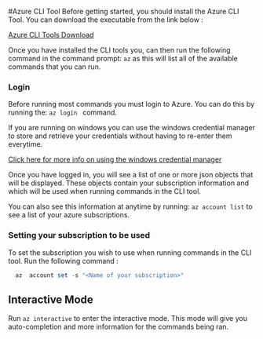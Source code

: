 #Azure CLI Tool
Before getting started, you should install the Azure CLI Tool. You can download the executable from the link below : 

[Azure CLI Tools Download](https://docs.microsoft.com/en-us/cli/azure/install-azure-cli?view=azure-cli-latest)

Once you have installed the CLI tools you, can then run the following command in the command prompt:  `az` as this will list all of the available commands that you can run. 

### Login
Before running most commands you must login to Azure. You can do this by running the: `az login ` command. 

If you are running on windows you can use the windows credential manager to store and retrieve your credentials without having to re-enter them everytime. 

[Click here for more info on using the windows credential manager](UsingWindowsCredentialManager.md)


Once you have logged in, you will see a list of one or more json objects that will be displayed. These objects contain your subscription information and which will be used when running commands in the CLI tool.

You can also see this information at anytime by running: ` az account list ` to see a list of your azure subscriptions. 

### Setting your subscription to be used 
To set the subscription you wish to use when running commands in the CLI tool. Run the following command :

```powershell 
  az  account set -s "<Name of your subscription>"
```

## Interactive Mode
Run ` az interactive ` to enter the interactive mode. This mode will give you auto-completion and more information for the commands being ran. 


